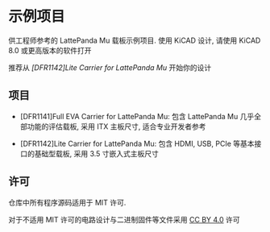 # 示例项目

供工程师参考的 LattePanda Mu 载板示例项目. 使用 KiCAD 设计, 请使用 KiCAD 8.0 或更高版本的软件打开

推荐从 *\[DFR1142\]Lite Carrier for LattePanda Mu* 开始你的设计

## 项目

- \[DFR1141\]Full EVA Carrier for LattePanda Mu: 包含 LattePanda Mu 几乎全部功能的评估载板, 采用 ITX 主板尺寸, 适合专业开发者参考

- \[DFR1142\]Lite Carrier for LattePanda Mu: 包含 HDMI, USB, PCIe 等基本接口的基础型载板, 采用 3.5 寸嵌入式主板尺寸

## 许可

仓库中所有程序源码适用于 MIT 许可.

对于不适用 MIT 许可的电路设计与二进制固件等文件采用 [CC BY 4.0](https://creativecommons.org/licenses/by/4.0/) 许可

